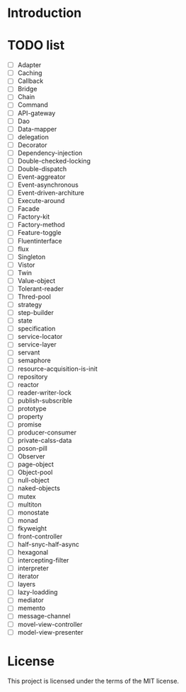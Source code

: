 # Introduction


# TODO list
- [ ] Adapter
- [ ] Caching
- [ ] Callback
- [ ] Bridge
- [ ] Chain
- [ ] Command
- [ ] API-gateway
- [ ] Dao
- [ ] Data-mapper
- [ ] delegation
- [ ] Decorator
- [ ] Dependency-injection
- [ ] Double-checked-locking
- [ ] Double-dispatch
- [ ] Event-aggreator
- [ ] Event-asynchronous
- [ ] Event-driven-architure
- [ ] Execute-around
- [ ] Facade
- [ ] Factory-kit
- [ ] Factory-method 
- [ ] Feature-toggle
- [ ] Fluentinterface
- [ ] flux
- [ ] Singleton
- [ ] Vistor
- [ ] Twin
- [ ] Value-object
- [ ] Tolerant-reader
- [ ] Thred-pool
- [ ] strategy
- [ ] step-builder
- [ ] state
- [ ] specification
- [ ] service-locator
- [ ] service-layer
- [ ] servant
- [ ] semaphore
- [ ] resource-acquisition-is-init
- [ ] repository
- [ ] reactor
- [ ] reader-writer-lock
- [ ] publish-subscrible
- [ ] prototype
- [ ] property
- [ ] promise
- [ ] producer-consumer
- [ ] private-calss-data
- [ ] poson-pill
- [ ] Observer
- [ ] page-object
- [ ] Object-pool
- [ ] null-object
- [ ] naked-objects
- [ ] mutex
- [ ] multiton
- [ ] monostate
- [ ] monad
- [ ] fkyweight
- [ ] front-controller
- [ ] half-snyc-half-async
- [ ] hexagonal
- [ ] intercepting-filter
- [ ] interpreter
- [ ] iterator
- [ ] layers
- [ ] lazy-loadding
- [ ] mediator
- [ ] memento
- [ ] message-channel
- [ ] movel-view-controller
- [ ] model-view-presenter

# License
This project is licensed under the terms of the MIT license.
